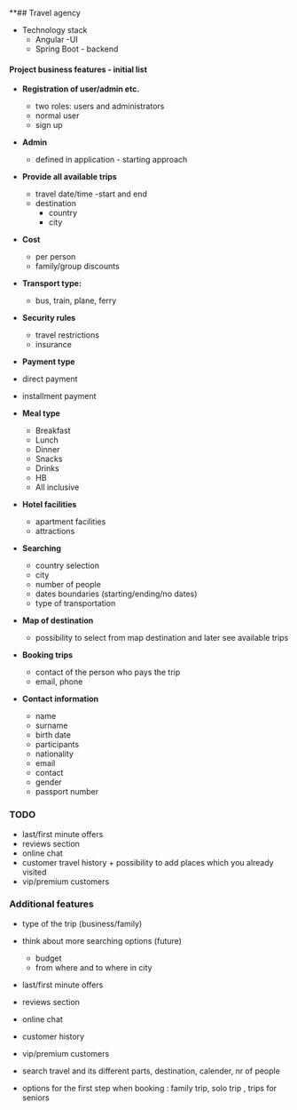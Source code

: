 **## Travel agency
- Technology stack
  - Angular -UI
  - Spring Boot - backend

#### Project business features - initial list
- **Registration of user/admin etc.**
  - two roles: users and administrators
  - normal user
  - sign up
- **Admin**
  - defined in application - starting approach

- **Provide all available trips**
  - travel date/time -start and end
  - destination
    - country
    - city
- **Cost**
  - per person
  - family/group discounts
- **Transport type:**
  - bus, train, plane, ferry
- **Security rules**
  - travel restrictions
  - insurance
- **Payment type**
- direct payment
- installment payment

- **Meal type**
  - Breakfast
  - Lunch
  - Dinner
  - Snacks
  - Drinks
  - HB
  - All inclusive
- **Hotel facilities**
  - apartment facilities
  - attractions 

- **Searching**
  - country selection
  - city
  - number of people
  - dates boundaries (starting/ending/no dates)
  - type of transportation

- **Map of destination**
  - possibility to select from map destination and later see available trips

- **Booking trips**
  - contact of the person who pays the trip
  - email, phone
- **Contact information**
  - name
  - surname
  - birth date
  - participants
  - nationality
  - email 
  - contact
  - gender
  - passport number


### TODO
- last/first minute offers
- reviews section
- online chat
- customer travel history + possibility to add places which you already visited
- vip/premium  customers

### Additional features
- type of the trip (business/family)
- think about more searching options (future)
  - budget
  - from where and to where in city

- last/first minute offers
- reviews section
- online chat
- customer history
- vip/premium customers
- search travel and its different parts, destination, calender, nr of people
- options for the first step when booking : family trip, solo trip , trips for seniors